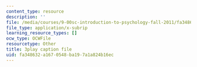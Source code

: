 ```yaml
---
content_type: resource
description: ''
file: /media/courses/9-00sc-introduction-to-psychology-fall-2011/fa348632a1670548ba197a1a824b16ec_zPPsdsAQBx4.srt
file_type: application/x-subrip
learning_resource_types: []
ocw_type: OCWFile
resourcetype: Other
title: 3play caption file
uid: fa348632-a167-0548-ba19-7a1a824b16ec
---
```


